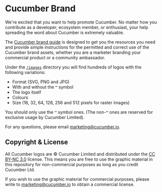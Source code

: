 # Cucumber Brand

We're excited that you want to help promote Cucumber. No matter how you contribute as a developer,
ecosystem member, or enthusiast, your help spreading the word about Cucumber is extremely valuable.

The [Cucumber brand guide](https://github.com/cucumber-ltd/brand/blob/master/Cucumber_Brand_V1.0.pdf)
is designed to get you the resources you need and provide simple instructions for the
permitted and correct use of the Cucumber brand assets, whether you are a marketer branding your
commercial product or a community ambassador.

Under the [`/images`](https://github.com/cucumber-ltd/brand/tree/master/images)
directory you will find hundreds of logos with the following variations:

* Format (SVG, PNG and JPG)
* With and without the `™` symbol
* The logo itself
* Colours
* Size (16, 32, 64, 128, 256 and 512 pixels for raster images)

You should only use the `™` symbol ones. (The non-`™` ones are reserved for
exclusive usage by Cucumber Limited).

For any questions, please email marketing@cucumber.io.

## Copyright & License

All Cucumber logos are © Cucumber Limited and distributed under the
[CC BY-NC 3.0](https://creativecommons.org/licenses/by-nc/3.0/) license.
This means you are free to use the graphic material in this repository for non-commercial
purposes as long as you credit Cucumber Ltd.

If you wish to use the graphic material for commercial purposes, please write to marketing@cucumber.io
to obtain a commercial license.

